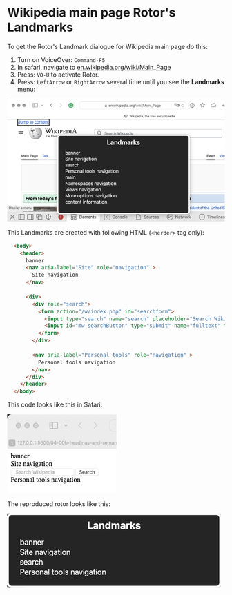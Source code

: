 # Wikipedia main page Rotor's Landmarks

To get the Rotor's Landmark dialogue for Wikipedia main page do this:

1. Turn on VoiceOver: `Command-F5`
2. In safari, navigate to [en.wikipedia.org/wiki/Main_Page](https://en.wikipedia.org/wiki/Main_Page)
3. Press: `VO-U` to activate Rotor.
4. Press: `LeftArrow` or `RightArrow` several time until you see the **Landmarks** menu:


![rotor--landmark](./imgs/rotor--landmark.png)



This Landmarks are created with following HTML (`<herder>` tag only):

```HTML
  <body>
    <header>
      banner
      <nav aria-label="Site" role="navigation" >
        Site navigation
      </nav>

      <div>
        <div role="search">
          <form action="/w/index.php" id="searchform">
            <input type="search" name="search" placeholder="Search Wikipedia" aria-label="Search Wikipedia" autocapitalize="sentences" title="Search Wikipedia [⌃f]" accesskey="f" id="searchInput" autocomplete="off" />
            <input id="mw-searchButton" type="submit" name="fulltext" title="Search Wikipedia for this text" value="Search" />
          </form>
        </div>

        <nav aria-label="Personal tools" role="navigation" >
          Personal tools navigation
        </nav>
      </div>
    </header>
  </body>
```

This code looks like this in Safari:

![rotor--landmark--reproduced-in-safari.png](./imgs/rotor--landmark--reproduced-in-safari.png)

The reproduced rotor looks like this: 

![rotor--landmark--header-only](./imgs/rotor--landmark--header-only.png)
